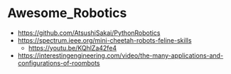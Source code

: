# Awesome_Robotics
- https://github.com/AtsushiSakai/PythonRobotics
- https://spectrum.ieee.org/mini-cheetah-robots-feline-skills
  - https://youtu.be/KQhlZa42fe4 
- https://interestingengineering.com/video/the-many-applications-and-configurations-of-roombots
